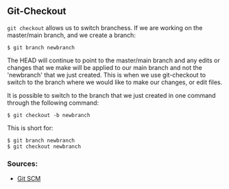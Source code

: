 ## Git-Checkout

`git checkout` allows us to switch branchess. If we are working on the master/main branch, and we create a branch:  

`$ git branch newbranch`  

The HEAD will continue to point to the master/main branch and any edits or changes that we make will be applied to our main branch and not the 'newbranch' that we just created. This is when we use git-checkout to switch to the branch where we would like to make our changes, or edit files.

It is possible to switch to the branch that we just created in one command through the following command:

`$ git checkout -b newbranch`  

This is short for:

`$ git branch newbranch`  
`$ git checkout newbranch`





### Sources:
* [Git SCM](https://git-scm.com/book/en/v2/Git-Branching-Basic-Branching-and-Merging) 
